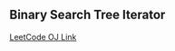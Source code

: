Binary Search Tree Iterator
---
[LeetCode OJ Link](https://leetcode.com/problems/binary-search-tree-iterator/)